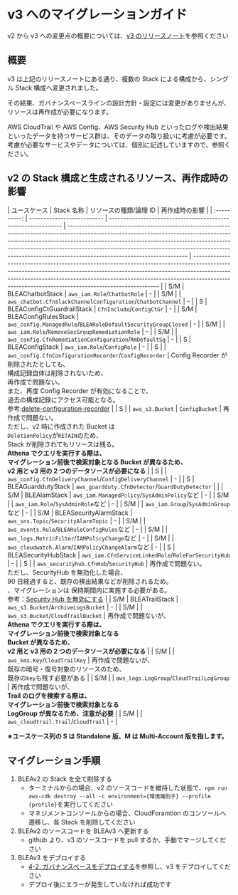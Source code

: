 # v3 へのマイグレーションガイド

v2 から v3 への変更点の概要については、[v3 のリリースノート](https://github.com/aws-samples/baseline-environment-on-aws/releases/tag/v3.0.0)を参照ください

## 概要

v3 は上記のリリースノートにある通り、複数の Stack による構成から、シングル Stack 構成へ変更されました。

その結果、ガバナンスベースラインの設計方針・設定には変更がありませんが、リソースは再作成が必要になります。

AWS CloudTrail や AWS Config、AWS Security Hub といったログや検出結果といったデータを持つサービス群は、そのデータの取り扱いに考慮が必要です。
考慮が必要なサービスやデータについては、個別に記述していますので、参照ください。

## v2 の Stack 構成と生成されるリソース、再作成時の影響

| ユースケース | Stack 名称                 | リソースの種類/論理 ID                                        | 再作成時の影響                                                                                                                                                                                                                                                                                                                                                     |
| :----------: | -------------------------- | ------------------------------------------------------------- | ------------------------------------------------------------------------------------------------------------------------------------------------------------------------------------------------------------------------------------------------------------------------------------------------------------------------------------------------------------------ | ------------------------------------------------------------------------------------------------------------------------------------------------------------------------------------------------------------------------------------------------------------------------------------------------------------ |
|     S/M      | BLEAChatbotStack           | `aws_iam.Role`/`ChatbotRole`                                  | -                                                                                                                                                                                                                                                                                                                                                                  |
|     S/M      |                            | `aws_chatbot.CfnSlackChannelConfiguration`/`ChatbotChannel`   | -                                                                                                                                                                                                                                                                                                                                                                  |
|      S       | BLEAConfigCtGuardrailStack | `CfnInclude`/`ConfigCtGr`                                     | -                                                                                                                                                                                                                                                                                                                                                                  |
|     S/M      | BLEAConfigRulesStack       | `aws_config.ManagedRule`/`BLEARuleDefaultSecurityGroupClosed` | -                                                                                                                                                                                                                                                                                                                                                                  |
|     S/M      |                            | `aws_iam.Role`/`RemoveSecGroupRemediationRole`                | -                                                                                                                                                                                                                                                                                                                                                                  |
|     S/M      |                            | `aws_config.CfnRemediationConfiguration`/`RmDefaultSg`        | -                                                                                                                                                                                                                                                                                                                                                                  |
|      S       | BLEAConfigStack            | `aws_iam.Role`/`ConfigRole`                                   | -                                                                                                                                                                                                                                                                                                                                                                  |
|      S       |                            | `aws_config.CfnConfigurationRecorder`/`ConfigRecorder`        | Config Recorder が削除されたとしても、<br />構成記録自体は削除されないため、<br />再作成で問題ない。<br />また、再度 Config Recorder が有効になることで、<br />過去の構成記録にアクセス可能となる。<br />参考:[delete-configuration-recorder](https://awscli.amazonaws.com/v2/documentation/api/latest/reference/configservice/delete-configuration-recorder.html) |
|      S       |                            | `aws_s3.Bucket`                                               | `ConfigBucket`                                                                                                                                                                                                                                                                                                                                                     | 再作成で問題ない。<br />ただし、v2 時に作成された Bucket は<br />`DeletionPolicy`が`RETAIN`のため、<br />Stack が削除されてもリソースは残る。 <br /> **Athena でクエリを実行する際は、<br />マイグレーション前後で検索対象となる Bucket が異なるため、<br />v2 用と v3 用の 2 つのデータソースが必要になる** |
|      S       |                            | `aws_config.CfnDeliveryChannel`/`ConfigDeliveryChannel`       | -                                                                                                                                                                                                                                                                                                                                                                  |
|      S       | BLEAGuarddutyStack         | `aws_guardduty.CfnDetector`/`GuardDutyDetector`               |                                                                                                                                                                                                                                                                                                                                                                    |
|     S/M      | BLEAIamStack               | `aws_iam.ManagedP○licy`/`SysAdminPolicy`など                  | -                                                                                                                                                                                                                                                                                                                                                                  |
|     S/M      |                            | `aws_iam.Role`/`SysAdminRole`など                             | -                                                                                                                                                                                                                                                                                                                                                                  |
|     S/M      |                            | `aws_iam.Group`/`SysAdminGroup`など                           | -                                                                                                                                                                                                                                                                                                                                                                  |
|     S/M      | BLEASecurityAlarmStack     | `aws_sns.Topic`/`SecurityAlarmTopic`                          | -                                                                                                                                                                                                                                                                                                                                                                  |
|     S/M      |                            | `aws_events.Rule`/`BLEARuleConfigRules`など                   | -                                                                                                                                                                                                                                                                                                                                                                  |
|     S/M      |                            | `aws_logs.MetricFilter`/`IAMPolicyChange`など                 | -                                                                                                                                                                                                                                                                                                                                                                  |
|     S/M      |                            | `aws_cloudwatch.Alarm`/`IAMPolicyChangeAlarm`など             | -                                                                                                                                                                                                                                                                                                                                                                  |
|      S       | BLEASecurityHubStack       | `aws_iam.CfnServiceLinkedRole`/`RoleForSecurityHub`           | -                                                                                                                                                                                                                                                                                                                                                                  |
|      S       |                            | `aws_securityhub.CfnHub`/`SecurityHub`                        | 再作成で問題ない。<br />ただし、SecurityHub を無効化した場合、<br />90 日経過すると、既存の検出結果などが削除されるため。<br />、マイグレーションは 保持期間内に実施する必要がある。<br />参考：[Security Hub を無効にする](https://docs.aws.amazon.com/ja_jp/securityhub/latest/userguide/securityhub-disable.html)                                               |
|     S/M      | BLEATrailStack             | `aws_s3.Bucket`/`ArchiveLogsBucket`                           | -                                                                                                                                                                                                                                                                                                                                                                  |
|     S/M      |                            | `aws_s3.Bucket`/`CloudTrailBucket`                            | 再作成で問題ないが、<br />**Athena でクエリを実行する際は、<br />マイグレーション前後で検索対象となる <br />Bucket が異なるため、<br />v2 用と v3 用の 2 つのデータソースが必要になる**                                                                                                                                                                            |
|     S/M      |                            | `aws_kms.Key`/`CloudTrailKey`                                 | 再作成で問題ないが、<br />既存の暗号・復号対象のリソースのため、<br />既存の`key`も残す必要がある                                                                                                                                                                                                                                                                  |
|     S/M      |                            | `aws_logs.LogGroup`/`CloudTrailLogGroup`                      | 再作成で問題ないが、<br />**Trail のログを検索する際は、<br />マイグレーション前後で検索対象となる <br />LogGroup が異なるため、注意が必要**                                                                                                                                                                                                                       |
|     S/M      |                            | `aws_cloudtrail.Trail`/`CloudTrail`                           | -                                                                                                                                                                                                                                                                                                                                                                  |

**※ユースケース列の S は Standalone 版、M は Multi-Account 版を指します。**

## マイグレーション手順

1. BLEAv2 の Stack を全て削除する
   - ターミナルからの場合、v2 のソースコードを維持した状態で、`npm run aws-cdk destroy --all -c environment={環境識別子} --profile {profile}`を実行してください
   - マネジメントコンソールからの場合、CloudForamtion のコンソールへ遷移し、各 Stack を削除してください
2. BLEAv2 のソースコードを BLEAv3 へ更新する
   - github より、v3 のソースコードを pull するか、手動でマージしてください
3. BLEAv3 をデプロイする
   - [4-2. ガバナンスベースをデプロイする](../README_ja.md#4-2-ガバナンスベースをデプロイする)を参照し、v3 をデプロイしてください
   - デプロイ後にエラーが発生していなければ成功です
